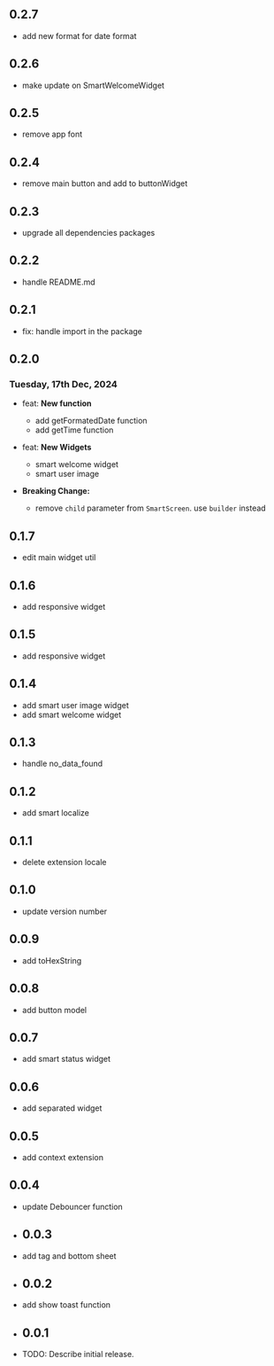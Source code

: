 ## 0.2.7

* add new format for date format

## 0.2.6

* make update on SmartWelcomeWidget

## 0.2.5

* remove app font

## 0.2.4

* remove main button and add to buttonWidget

## 0.2.3

* upgrade all dependencies packages

## 0.2.2

* handle README.md

## 0.2.1

* fix: handle import in the package

## 0.2.0

### Tuesday, 17th Dec, 2024

* feat: __New function__
    * add getFormatedDate function
    * add getTime function

* feat: __New Widgets__
    * smart welcome widget
    * smart user image

* __Breaking Change:__
    * remove `child` parameter from `SmartScreen`. use `builder` instead

## 0.1.7

* edit main widget util

## 0.1.6

* add responsive widget

## 0.1.5

* add responsive widget

## 0.1.4

* add smart user image widget
* add smart welcome widget

## 0.1.3

* handle no_data_found

## 0.1.2

* add smart localize

## 0.1.1

* delete extension locale

## 0.1.0

* update version number

## 0.0.9

* add toHexString

## 0.0.8

* add button model

## 0.0.7

* add smart status widget

## 0.0.6

* add separated widget

## 0.0.5

* add context extension

## 0.0.4

* update Debouncer function
* ## 0.0.3

* add tag and bottom sheet
* ## 0.0.2

* add show toast function
* ## 0.0.1

* TODO: Describe initial release.
